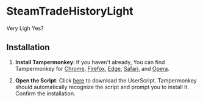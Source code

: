 # SteamTradeHistoryLight
Very Ligh Yes?

## Installation

1. **Install Tampermonkey**: If you haven't already, You can find Tampermonkey for [Chrome](https://chrome.google.com/webstore/detail/tampermonkey/dhdgffkkebhmkfjojejmpbldmpobfkfo), [Firefox](https://addons.mozilla.org/en-US/firefox/addon/tampermonkey/), [Edge](https://www.microsoft.com/en-us/p/tampermonkey/9nblggh5162s), [Safari](https://apps.apple.com/us/app/tampermonkey/id1482490089), and [Opera](https://addons.opera.com/en/extensions/details/tampermonkey-beta/).

2. **Open the Script**: Click [here](https://github.com/DaSimple619/SteamTradeHistoryLight/raw/main/userscript.user.js) to download the UserScript. Tampermonkey should automatically recognize the script and prompt you to install it. Confirm the installation.
